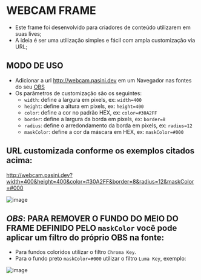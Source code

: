 # WEBCAM FRAME
- Este frame foi desenvolvido para criadores de conteúdo utilizarem em suas lives;
- A ideia é ser uma utilização simples e fácil com ampla customização via URL;

## MODO DE USO
- Adicionar a url http://webcam.pasini.dev em um Navegador nas fontes do seu [OBS](https://obsproject.com/pt-br)
- Os parâmetros de customização são os seguintes:
  - `width`: define a largura em pixels, ex: `width=400`
  - `height`: define a altura em pixels, ex: `height=400`
  - `color`: define a cor no padrão HEX, ex: `color=#30A2FF`
  - `border`: define a largura da borda em pixels, ex: `border=8`
  - `radius`: define o arredondamento da borda em pixels, ex: `radius=12`
  - `maskColor`: define a cor da máscara em HEX, ex: `maskColor=#000`

## URL customizada conforme os exemplos citados acima:

http://webcam.pasini.dev?width=400&height=400&color=#30A2FF&border=8&radius=12&maskColor=#000

![image](https://github.com/user-attachments/assets/e0b8c753-2f87-4b5a-80b8-b6355e88124d)


## ***OBS***: PARA REMOVER O FUNDO DO MEIO DO FRAME DEFINIDO PELO `maskColor` você pode aplicar um filtro do próprio OBS na fonte:

- Para fundos coloridos utilizar o filtro `Chroma Key`.
- Para o fundo preto `maskColor=#000` utilizar o filtro `Luma Key`, exemplo:

![image](https://github.com/user-attachments/assets/6eb0918a-8fcd-435b-bb47-09db7e580ecf)
